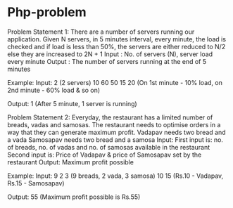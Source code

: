 # Php-problem


Problem Statement 1:
There are a number of servers running our application.
Given N servers, in 5 minutes interval, every minute, the load is checked and if load is
less than 50%, the servers are either reduced to N/2 else they are increased to
2N + 1
Input : No. of servers (N), server load every minute
Output : The number of servers running at the end of 5 minutes

Example:
Input:
2 (2 servers)
10 60 50 15 20 (On 1st minute - 10% load, on 2nd minute - 60% load & so on)

Output:
1 (After 5 minute, 1 server is running)




Problem Statement 2:
Everyday, the restaurant has a limited number of breads, vadas and samosas. The
restaurant needs to optimise orders in a way that they can generate maximum profit.
Vadapav needs two bread and a vada
Samosapav needs two bread and a samosa
Input:
First input is: no. of breads, no. of vadas and no. of samosas available in the
restaurant
Second input is: Price of Vadapav & price of Samosapav set by the restaurant
Output:
Maximum profit possible

Example:
Input:
9 2 3 (9 breads, 2 vada, 3 samosa)
10 15 (Rs.10 - Vadapav, Rs.15 - Samosapav)

Output:
55 (Maximum profit possible is Rs.55)
